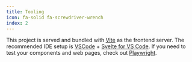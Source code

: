 ```yaml
---
title: Tooling
icon: fa-solid fa-screwdriver-wrench
index: 2
---
```


This project is served and bundled with [Vite](https://vitejs.dev/guide/features.html) as the frontend server. The recommended IDE setup is [VSCode](https://code.visualstudio.com/) + [Svelte for VS Code](https://marketplace.visualstudio.com/items?itemName=svelte.svelte-vscode). If you need to test your components and web pages, check out [Playwright](https://playwright.dev).